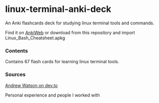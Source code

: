 # linux-terminal-anki-deck
An Anki flashcards deck for studying linux terminal tools and commands.

Find it on [AnkiWeb](https://ankiweb.net/shared/info/1746200008) or download from this repository and import Linux_Bash_Cheatsheet.apkg

### Contents
Contains 67 flash cards for learning linux terminal tools.

### Sources
[Andrew Watson on dev.to](https://dev.to/awwsmm/101-bash-commands-and-tips-for-beginners-to-experts-30je)

Personal experience and people I worked with
